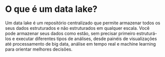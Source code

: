 
# O que é um data lake?
Um data lake é um repositório centralizado que permite armazenar todos os seus dados estruturados e não estruturados em qualquer escala. Você pode armazenar seus dados como estão, sem precisar primeiro estruturá-los e executar diferentes tipos de análises, desde painéis de visualizações até processamento de big data, análise em tempo real e machine learning para orientar melhores decisões.